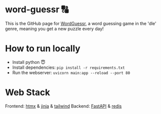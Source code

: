 # word-guessr 🔠
This is the GitHub page for [WordGuessr](word-guessr-juules32s-projects.vercel.app), a word guessing game in the 'dle' genre, meaning you get a new puzzle every day!

# How to run locally
- Install python 😇
- Install dependencies: `pip install -r requirements.txt`
- Run the webserver: `uvicorn main:app --reload --port 80`

# Web Stack
Frontend: [htmx](https://htmx.org/) & [jinja](https://jinja.palletsprojects.com/en/3.1.x/) & [tailwind](https://tailwindcss.com/)
Backend: [FastAPI](https://fastapi.tiangolo.com/) & [redis](https://redis.io/)
